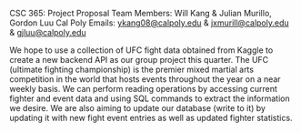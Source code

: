 CSC 365: Project Proposal
Team Members: Will Kang & Julian Murillo, Gordon Luu
Cal Poly Emails: ykang08@calpoly.edu & jxmurill@calpoly.edu & gjluu@calpoly.edu

We hope to use a collection of UFC fight data obtained from Kaggle to create a new backend API as our group project this quarter. The UFC (ultimate fighting championship) is the premier mixed martial arts competition in the world that hosts events throughout the year on a near weekly basis. We can perform reading operations by accessing current fighter and event data and using SQL commands to extract the information we desire. We are also aiming to update our database (write to it) by updating it with new fight event entries as well as updated fighter statistics. 
